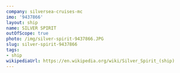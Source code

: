 ```yaml
---
company: silversea-cruises-mc
imo: '9437866'
layout: ship
name: SILVER SPIRIT
outOfScope: true
photo: /img/silver-spirit-9437866.JPG
slug: silver-spirit-9437866
tags:
- ship
wikipediaUrl: https://en.wikipedia.org/wiki/Silver_Spirit_(ship)
---
```

